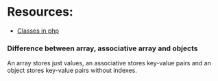 # Resources:
  * [Classes in php](https://sabe.io/classes/php/classes-objects)


### Difference between array, associative array and objects

An array stores just values, an associative stores key-value pairs and an object stores key-value pairs without indexes.
